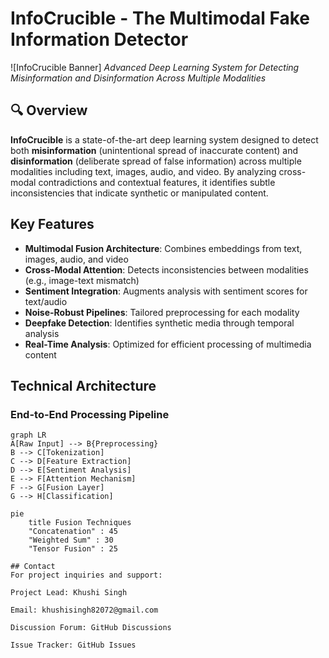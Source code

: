 # InfoCrucible - The Multimodal Fake Information Detector  
![InfoCrucible Banner] 
*Advanced Deep Learning System for Detecting Misinformation and Disinformation Across Multiple Modalities*

## 🔍 Overview
**InfoCrucible** is a state-of-the-art deep learning system designed to detect both **misinformation** (unintentional spread of inaccurate content) and **disinformation** (deliberate spread of false information) across multiple modalities including text, images, audio, and video. By analyzing cross-modal contradictions and contextual features, it identifies subtle inconsistencies that indicate synthetic or manipulated content.

## Key Features
- **Multimodal Fusion Architecture**: Combines embeddings from text, images, audio, and video
- **Cross-Modal Attention**: Detects inconsistencies between modalities (e.g., image-text mismatch)
- **Sentiment Integration**: Augments analysis with sentiment scores for text/audio
- **Noise-Robust Pipelines**: Tailored preprocessing for each modality
- **Deepfake Detection**: Identifies synthetic media through temporal analysis
- **Real-Time Analysis**: Optimized for efficient processing of multimedia content

## Technical Architecture

### End-to-End Processing Pipeline
```mermaid
graph LR
A[Raw Input] --> B{Preprocessing}
B --> C[Tokenization]
C --> D[Feature Extraction]
D --> E[Sentiment Analysis]
E --> F[Attention Mechanism]
F --> G[Fusion Layer]
G --> H[Classification]

pie
    title Fusion Techniques
    "Concatenation" : 45
    "Weighted Sum" : 30
    "Tensor Fusion" : 25

## Contact
For project inquiries and support:

Project Lead: Khushi Singh

Email: khushisingh82072@gmail.com

Discussion Forum: GitHub Discussions

Issue Tracker: GitHub Issues